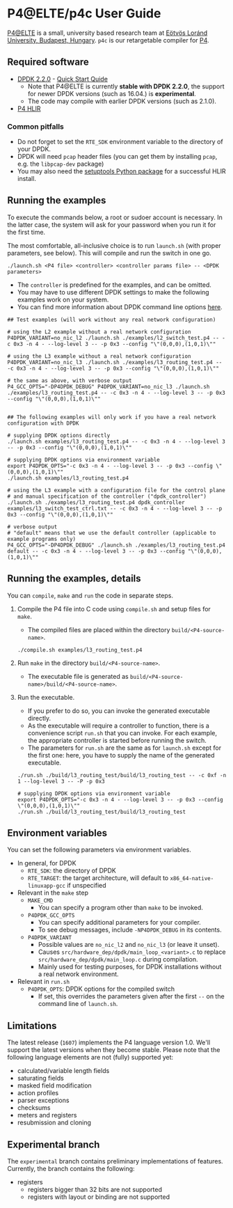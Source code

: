 
# P4@ELTE/p4c User Guide

[P4@ELTE](http://p4.elte.hu) is a small, university based research team at [Eötvös Loránd University, Budapest, Hungary](http://www.elte.hu/en). `p4c` is our retargetable compiler for [P4](http://p4.org/).


## Required software

- [DPDK 2.2.0](http://dpdk.org/download) - [Quick Start Quide](http://dpdk.org/doc/quick-start)
    - Note that P4@ELTE is currently **stable with DPDK 2.2.0**, the support for newer DPDK versions (such as 16.04.) is **experimental**.
    - The code may compile with earlier DPDK versions (such as 2.1.0).
- [P4 HLIR](https://github.com/p4lang/p4-hlir)

### Common pitfalls

- Do not forget to set the `RTE_SDK` environment variable to the directory of your DPDK.
- DPDK will need `pcap` header files (you can get them by installing `pcap`, e.g. the `libpcap-dev` package)
- You may also need the [setuptools Python package](https://pypi.python.org/pypi/setuptools) for a successful HLIR install.

## Running the examples

To execute the commands below, a root or sudoer account is necessary.
In the latter case, the system will ask for your password when you run it for the first time.

The most comfortable, all-inclusive choice is to run `launch.sh` (with proper parameters, see below). This will compile and run the switch in one go.

~~~~~~~~{.bash}
./launch.sh <P4 file> <controller> <controller params file> -- <DPDK parameters>
~~~~~~~~

- The `controller` is predefined for the examples, and can be omitted.
- You may have to use different DPDK settings to make the following examples work on your system.
- You can find more information about DPDK command line options [here](http://dpdk.org/doc/guides-16.04/testpmd_app_ug/run_app.html#eal-command-line-options).

~~~~~~~~{.bash}
## Test examples (will work without any real network configuration)

# using the L2 example without a real network configuration
P4DPDK_VARIANT=no_nic_l2 ./launch.sh ./examples/l2_switch_test.p4 -- -c 0x3 -n 4 - --log-level 3 -- -p 0x3 --config "\"(0,0,0),(1,0,1)\""

# using the L3 example without a real network configuration
P4DPDK_VARIANT=no_nic_l3 ./launch.sh ./examples/l3_routing_test.p4 -- -c 0x3 -n 4 - --log-level 3 -- -p 0x3 --config "\"(0,0,0),(1,0,1)\""

# the same as above, with verbose output
P4_GCC_OPTS="-DP4DPDK_DEBUG" P4DPDK_VARIANT=no_nic_l3 ./launch.sh ./examples/l3_routing_test.p4 -- -c 0x3 -n 4 - --log-level 3 -- -p 0x3 --config "\"(0,0,0),(1,0,1)\""


## The following examples will only work if you have a real network configuration with DPDK

# supplying DPDK options directly
./launch.sh examples/l3_routing_test.p4 -- -c 0x3 -n 4 - --log-level 3 -- -p 0x3 --config "\"(0,0,0),(1,0,1)\""

# supplying DPDK options via environment variable
export P4DPDK_OPTS="-c 0x3 -n 4 - --log-level 3 -- -p 0x3 --config \"(0,0,0),(1,0,1)\""
./launch.sh examples/l3_routing_test.p4

# using the L3 example with a configuration file for the control plane
# and manual specification of the controller ("dpdk_controller")
./launch.sh ./examples/l3_routing_test.p4 dpdk_controller examples/l3_switch_test_ctrl.txt -- -c 0x3 -n 4 - --log-level 3 -- -p 0x3 --config "\"(0,0,0),(1,0,1)\""

# verbose output
# "default" means that we use the default controller (applicable to example programs only)
P4_GCC_OPTS="-DP4DPDK_DEBUG" ./launch.sh ./examples/l3_routing_test.p4 default -- -c 0x3 -n 4 - --log-level 3 -- -p 0x3 --config "\"(0,0,0),(1,0,1)\""
~~~~~~~~


## Running the examples, details

You can `compile`, `make` and `run` the code in separate steps.

1.  Compile the P4 file into C code using `compile.sh` and setup files for `make`.
    - The compiled files are placed within the directory `build/<P4-source-name>`.

    ~~~~~~~~{.bash}
    ./compile.sh examples/l3_routing_test.p4
    ~~~~~~~~

1.  Run `make` in the directory `build/<P4-source-name>`.
    - The executable file is generated as `build/<P4-source-name>/build/<P4-source-name>`.
1.  Run the executable.
    - If you prefer to do so, you can invoke the generated executable directly.
    - As the executable will require a controller to function,
      there is a convenience script `run.sh` that you can invoke.
      For each example, the appropriate controller is started before running the switch.
    - The parameters for `run.sh` are the same as for `launch.sh`
      except for the first one: here, you have to supply the name of the generated executable.

    ~~~~~~~~{.bash}
    ./run.sh ./build/l3_routing_test/build/l3_routing_test -- -c 0xf -n 1 --log-level 3 -- -P -p 0x3

    # supplying DPDK options via environment variable
    export P4DPDK_OPTS="-c 0x3 -n 4 - --log-level 3 -- -p 0x3 --config \"(0,0,0),(1,0,1)\""
    ./run.sh ./build/l3_routing_test/build/l3_routing_test
    ~~~~~~~~


## Environment variables

You can set the following parameters via environment variables.

- In general, for DPDK
    - `RTE_SDK`: the directory of DPDK
    - `RTE_TARGET`: the target architecture, will default to `x86_64-native-linuxapp-gcc` if unspecified
- Relevant in the `make` step
    - `MAKE_CMD`
        - You can specify a program other than `make` to be invoked.
    - `P4DPDK_GCC_OPTS`
        - You can specify additional parameters for your compiler.
        - To see debug messages, include `-NP4DPDK_DEBUG` in its contents.
    - `P4DPDK_VARIANT`
        - Possible values are `no_nic_l2` and `no_nic_l3` (or leave it unset).
        - Causes `src/hardware_dep/dpdk/main_loop_<variant>.c` to replace `src/hardware_dep/dpdk/main_loop.c` during compilation.
        - Mainly used for testing purposes, for DPDK installations without a real network environment.
- Relevant in `run.sh`
    - `P4DPDK_OPTS`: DPDK options for the compiled switch
        - If set, this overrides the parameters given after the first `--` on the command line of `launch.sh`.

## Limitations

The latest release (`1607`) implements the P4 language version 1.0. We'll support the latest versions when they become stable. Please note that the following language elements are not (fully) supported yet:
 - calculated/variable length fields
 - saturating fields
 - masked field modification
 - action profiles
 - parser exceptions
 - checksums
 - meters and registers
 - resubmission and cloning


## Experimental branch

The `experimental` branch contains preliminary implementations of features.
Currently, the branch contains the following:

- registers
    - registers bigger than 32 bits are not supported
    - registers with layout or binding are not supported
